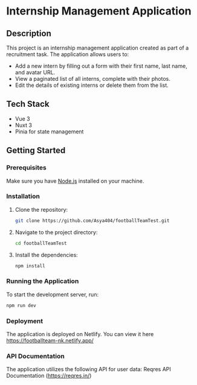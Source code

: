 # Internship Management Application

## Description

This project is an internship management application created as part of a recruitment task. The application allows users to:

- Add a new intern by filling out a form with their first name, last name, and avatar URL.
- View a paginated list of all interns, complete with their photos.
- Edit the details of existing interns or delete them from the list.

## Tech Stack

- Vue 3
- Nuxt 3
- Pinia for state management

## Getting Started

### Prerequisites

Make sure you have [Node.js](https://nodejs.org/) installed on your machine.

### Installation

1. Clone the repository:

   ```bash
   git clone https://github.com/Asya404/footballTeamTest.git
   ```

2. Navigate to the project directory:

   ```bash
   cd footballTeamTest
   ```

3. Install the dependencies:

   ```bash
   npm install
   ```

### Running the Application

To start the development server, run:

```bash
npm run dev
```

### Deployment

The application is deployed on Netlify. You can view it here https://footballteam-nk.netlify.app/

### API Documentation

The application utilizes the following API for user data: Reqres API Documentation (https://reqres.in/)
